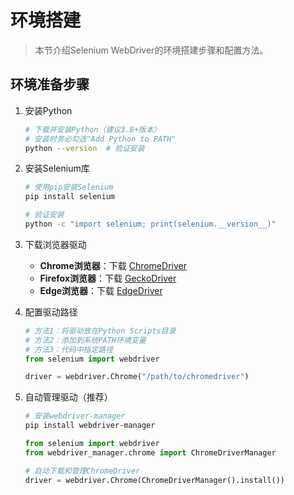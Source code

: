# 环境搭建

> 本节介绍Selenium WebDriver的环境搭建步骤和配置方法。

## 环境准备步骤

1. 安装Python
     ```bash
     # 下载并安装Python（建议3.8+版本）
     # 安装时务必勾选"Add Python to PATH"
     python --version  # 验证安装
     ```
2. 安装Selenium库
     ```bash
     # 使用pip安装Selenium
     pip install selenium
 
     # 验证安装
     python -c "import selenium; print(selenium.__version__)"
     ```
3. 下载浏览器驱动
     - **Chrome浏览器**：下载 [ChromeDriver](https://chromedriver.chromium.org/)
     - **Firefox浏览器**：下载 [GeckoDriver](https://github.com/mozilla/geckodriver/releases)  
     - **Edge浏览器**：下载 [EdgeDriver](https://developer.microsoft.com/en-us/microsoft-edge/tools/webdriver/)
4. 配置驱动路径
     ```python
     # 方法1：将驱动放在Python Scripts目录
     # 方法2：添加到系统PATH环境变量
     # 方法3：代码中指定路径
     from selenium import webdriver
     
     driver = webdriver.Chrome("/path/to/chromedriver")
     ```
5. 自动管理驱动（推荐）
     ```bash
     # 安装webdriver-manager
     pip install webdriver-manager
     ```

     ```python
     from selenium import webdriver
     from webdriver_manager.chrome import ChromeDriverManager
     
     # 自动下载和管理ChromeDriver
     driver = webdriver.Chrome(ChromeDriverManager().install())
     ``` 